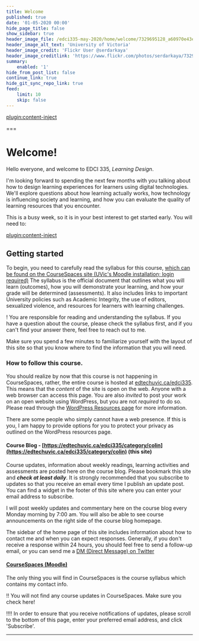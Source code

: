 ```yaml
---
title: Welcome
published: true
date: '01-05-2020 00:00'
hide_page_title: false
show_sidebar: true
header_image_file: /edci335-may-2020/home/welcome/7329695128_a60970e43e_o.jpg
header_image_alt_text: 'University of Victoria'
header_image_credit: 'Flickr User @serdarkaya'
header_image_creditlink: 'https://www.flickr.com/photos/serdarkaya/7329695128/in/album-72157630032117384/'
summary:
    enabled: '1'
hide_from_post_list: false
continue_link: true
hide_git_sync_repo_link: true
feed:
    limit: 10
    skip: false
---
```


[plugin:content-inject](_week-1)

===

# Welcome!

Hello everyone, and welcome to EDCI 335, *Learning Design*.

I'm looking forward to spending the next few months with you talking about how to design learning experiences for learners using digital technologies. We'll explore questions about how learning actually works, how technology is influencing society and learning, and how you can evaluate the quality of learning resources that you encounter.


This is a busy week, so it is in your best interest to get started early. You will need to:

[plugin:content-inject](_important-reminders)


## Getting started

To begin, you need to carefully read the syllabus for this course, [which can be found on the CourseSpaces site (UVic's Moodle installation; login required)](https://coursespaces.uvic.ca) The syllabus is the official document that outlines what you will learn (outcomes), how you will demonstrate your learning, and how your grade will be determined (assessments). It also includes links to important University policies such as Academic Integrity, the use of editors, sexualized violence, and resources for learners with learning challenges.

! You are responsible for reading and understanding the syllabus. If you have a question about the course, please check the syllabus first, and if you can't find your answer there, feel free to reach out to me.

Make sure you spend a few minutes to familiarize yourself with the layout of this site so that you know where to find the information that you will need.

### How to follow this course.

You should realize by now that this course is not happening in CourseSpaces, rather, the entire course is hosted at [edtechuvic.ca/edci335](https://edtechuvic.ca/edci335). This means that the *content* of the site is open on the web. Anyone with a web browser can access this page. You are also *invited* to post your work on an open website using WordPress, but you are not *required* to do so. Please read through the [WordPress Resources page](http://edtechuvic.ca/edci335/wordpress/) for more information.

There are some people who simply cannot have a web presence. If this is you, I am happy to provide options for you to protect your privacy as outlined on the WordPress resources page.

#### Course Blog - [https://edtechuvic.ca/edci335/category/colin](https://edtechuvic.ca/edci335/category/colin) (this site)

Course updates, information about weekly readings, learning activities and assessments are posted here on the course blog. Please bookmark this site and ***check at least daily***. It is strongly recommended that you subscribe to updates so that you receive an email every time I publish an update post. You can find a widget in the footer of this site where you can enter your email address to subscribe.

I will post weekly updates and commentary here on the course blog every Monday morning by 7:00 am. You will also be able to see course announcements on the right side of the course blog homepage.

The sidebar of the home page of this site includes information about how to contact me and when you can expect responses. Generally, if you don't receive a response within 24 hours, you should feel free to send a follow-up email, or you can send me a [DM (Direct Message) on Twitter](https://twitter.com/colinmadland)

#### [CourseSpaces (Moodle)](https://coursespaces.uvic.ca)

The only thing you will find in CourseSpaces is the course syllabus which contains my contact info.

!! You will not find any course updates in CourseSpaces. Make sure you check here!

!!!! In order to ensure that you receive notifications of updates, please scroll to the bottom of this page, enter your preferred email address, and click 'Subscribe'.

---
